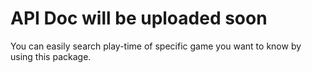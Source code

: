 # API Doc will be uploaded soon
You can easily search play-time of specific game you want to know by using this package.   